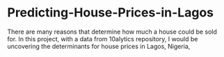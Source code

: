 # Predicting-House-Prices-in-Lagos
There are many reasons that determine how much a house could be sold for. In this project, with a data from 10alytics repository, I would be uncovering the determinants for house prices in Lagos, Nigeria,
